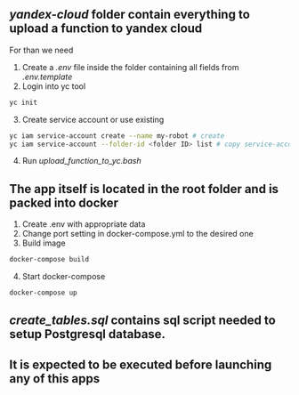 ## *yandex-cloud* folder contain everything to upload a function to yandex cloud

For than we need
1. Create a *.env* file inside the folder containing all fields from *.env.template*
2. Login into yc tool
```bash
yc init
```

3. Create service account or use existing
```bash
yc iam service-account create --name my-robot # create
yc iam service-account --folder-id <folder ID> list # copy service-account-id
```
4. Run *upload_function_to_yc.bash*

## The app itself is located in the root folder and is packed into docker

1. Create .env with appropriate data
2. Change port setting in docker-compose.yml to the desired one
3. Build image
```bash
docker-compose build
```
4. Start docker-compose
```bash
docker-compose up
```

## *create_tables.sql* contains sql script needed to setup Postgresql database.
## It is expected to be executed before launching any of this apps